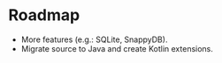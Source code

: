Roadmap
=======
* More features (e.g.: SQLite, SnappyDB).
* Migrate source to Java and create Kotlin extensions.